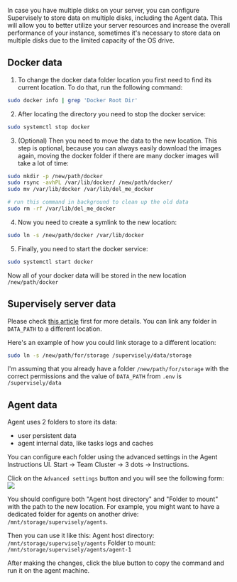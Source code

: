 In case you have multiple disks on your server, you can configure Supervisely to store data on multiple disks, including the Agent data. This will allow you to better utilize your server resources and increase the overall performance of your instance, sometimes it's necessary to store data on multiple disks due to the limited capacity of the OS drive.

## Docker data

1. To change the docker data folder location you first need to find its current location. To do that, run the following command:
```bash
sudo docker info | grep 'Docker Root Dir'
```

2. After locating the directory you need to stop the docker service:
```bash
sudo systemctl stop docker
```

3. (Optional) Then you need to move the data to the new location. This step is optional, because you can always easily download the images again, moving the docker folder if there are many docker images will take a lot of time:
```bash
sudo mkdir -p /new/path/docker
sudo rsync -avhPL /var/lib/docker/ /new/path/docker/
sudo mv /var/lib/docker /var/lib/del_me_docker

# run this command in background to clean up the old data
sudo rm -rf /var/lib/del_me_docker
```

4. Now you need to create a symlink to the new location:
```bash
sudo ln -s /new/path/docker /var/lib/docker
```

5. Finally, you need to start the docker service:
```bash
sudo systemctl start docker
```

Now all of your docker data will be stored in the new location `/new/path/docker`

## Supervisely server data

Please check [this article](../data-folder/README.md) first for more details. You can link any folder in `DATA_PATH` to a different location.

Here's an example of how you could link storage to a different location:
```bash
sudo ln -s /new/path/for/storage /supervisely/data/storage
```

I'm assuming that you already have a folder `/new/path/for/storage` with the correct permissions and the value of `DATA_PATH` from `.env` is `/supervisely/data`

## Agent data
Agent uses 2 folders to store its data:

- user persistent data
- agent internal data, like tasks logs and caches

You can configure each folder using the advanced settings in the Agent Instructions UI.
Start -> Team Cluster -> 3 dots -> Instructions.

Click on the `Advanced settings` button and you will see the following form:
![](images/agent_offline_usage.png)

You should configure both "Agent host directory" and "Folder to mount" with the path to the new location.
For example, you might want to have a dedicated folder for agents on another drive: `/mnt/storage/supervisely/agents`.

Then you can use it like this:
Agent host directory: `/mnt/storage/supervisely/agents`
Folder to mount: `/mnt/storage/supervisely/agents/agent-1`

After making the changes, click the blue button to copy the command and run it on the agent machine.

